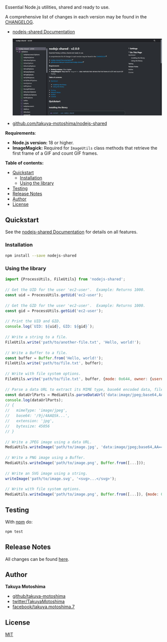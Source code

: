 <!-- # nodejs-shared -->
Essential Node.js utilities, shared and ready to use. 

A comprehensive list of changes in each version may be found in the [CHANGELOG](https://github.com/takuya-motoshima/nodejs-shared/blob/main/CHANGELOG.md).

* [nodejs-shared Documentation](https://takuya-motoshima.github.io/nodejs-shared/)

    <img src="https://raw.githubusercontent.com/takuya-motoshima/nodejs-shared/refs/heads/main/typedoc.jpeg" width="800">
* [github.com/takuya-motoshima/nodejs-shared](https://github.com/takuya-motoshima/nodejs-shared)

 **Requirements**:

* **Node.js version:** 18 or higher.
* **ImageMagick:** Required for `ImageUtils` class methods that retrieve the first frame of a GIF and count GIF frames.

**Table of contents:**

- [Quickstart](#quickstart)
  - [Installation](#installation)
  - [Using the library](#using-the-library)
- [Testing](#testing)
- [Release Notes](#release-notes)
- [Author](#author)
- [License](#license)

## Quickstart

See the [nodejs-shared Documentation](https://takuya-motoshima.github.io/nodejs-shared/) for details on all features.

### Installation
```bash
npm install --save nodejs-shared
```

### Using the library
```js
import {ProcessUtils, FileUtils} from 'nodejs-shared';

// Get the UID for the user 'ec2-user'.  Example: Returns 1000.
const uid = ProcessUtils.getUid('ec2-user');

// Get the GID for the user 'ec2-user'.  Example: Returns 1000.
const gid = ProcessUtils.getGid('ec2-user');

// Print the UID and GID.
console.log(`UID: ${uid}, GID: ${gid}`);

// Write a string to a file.
FileUtils.write('path/to/another-file.txt', 'Hello, world!');

// Write a Buffer to a file.
const buffer = Buffer.from('Hello, world!');
FileUtils.write('path/to/file.txt', buffer);

// Write with file system options.
FileUtils.write('path/to/file.txt', buffer, {mode: 0o644, owner: {username: 'nginx', groupName: 'nginx'}});

// Parse a data URL to extract its MIME type, base64 encoded data, file extension, and size.
const dataUrlParts = MediaUtils.parseDataUrl('data:image/jpeg;base64,AA==...'); 
console.log(dataUrlParts);
// {
//   mimeType: 'image/jpeg',
//   base64: '/9j/4AAQSk...',
//   extension: 'jpg',
//   bytesize: 45056
// }

// Write a JPEG image using a data URL.
MediaUtils.writeImage('path/to/image.jpg', 'data:image/jpeg;base64,AA==...');

// Write a PNG image using a Buffer.
MediaUtils.writeImage('path/to/image.png', Buffer.from([...]));

// Write an SVG image using a string.
writeImage('path/to/image.svg', '<svg>...</svg>');

// Write with file system options.
MediaUtils.writeImage('path/to/image.png', Buffer.from([...]), {mode: 0o644, owner: {username: 'nginx', groupName: 'nginx'}});
```

## Testing
With [npm](http://npmjs.org) do:

```sh
npm test
```

## Release Notes
All changes can be found [here](CHANGELOG.md).

## Author
**Takuya Motoshima**

* [github/takuya-motoshima](https://github.com/takuya-motoshima)
* [twitter/TakuyaMotoshima](https://twitter.com/TakuyaMotoshima)
* [facebook/takuya.motoshima.7](https://www.facebook.com/takuya.motoshima.7)

## License
[MIT](LICENSE)